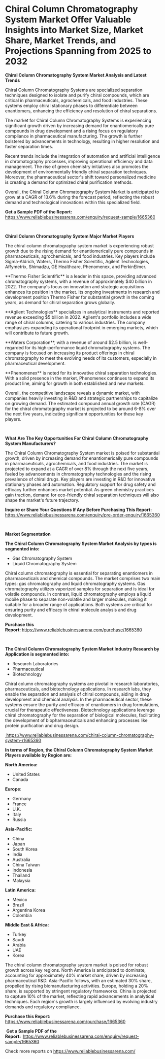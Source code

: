 <p><h1>Chiral Column Chromatography System Market Offer Valuable Insights into Market Size, Market Share, Market Trends, and Projections Spanning from 2025 to 2032</h1></p><p><strong>Chiral Column Chromatography System Market Analysis and Latest Trends</strong></p>
<p><p>Chiral Column Chromatography Systems are specialized separation techniques designed to isolate and purify chiral compounds, which are critical in pharmaceuticals, agrochemicals, and food industries. These systems employ chiral stationary phases to differentiate between enantiomers, enhancing the efficiency and resolution of chiral separations.</p><p>The market for Chiral Column Chromatography Systems is experiencing significant growth driven by increasing demand for enantiomerically pure compounds in drug development and a rising focus on regulatory compliance in pharmaceutical manufacturing. The growth is further bolstered by advancements in technology, resulting in higher resolution and faster separation times.</p><p>Recent trends include the integration of automation and artificial intelligence in chromatography processes, improving operational efficiency and data management. The rise of green chemistry initiatives also promotes the development of environmentally friendly chiral separation techniques. Moreover, the pharmaceutical sector's shift toward personalized medicine is creating a demand for optimized chiral purification methods. </p><p>Overall, the Chiral Column Chromatography System Market is anticipated to grow at a CAGR of 13.6% during the forecast period, reflecting the robust demand and technological innovations within this specialized field.</p></p>
<p><strong>Get a Sample PDF of the Report:&nbsp;</strong> <a href="https://www.reliablebusinessarena.com/enquiry/request-sample/1665360?utm_campaign=2039&utm_medium=2&utm_source=Github&utm_content=ia&utm_term=27022025&utm_id=chiral-column-chromatography-system">https://www.reliablebusinessarena.com/enquiry/request-sample/1665360</a></p>
<p>&nbsp;</p>
<p><strong>Chiral Column Chromatography System Major Market Players</strong></p>
<p><p>The chiral column chromatography system market is experiencing robust growth due to the rising demand for enantiomerically pure compounds in pharmaceuticals, agrochemicals, and food industries. Key players include Sigma-Aldrich, Waters, Thermo Fisher Scientific, Agilent Technologies, Affymetrix, Shimadzu, GE Healthcare, Phenomenex, and PerkinElmer.</p><p>**Thermo Fisher Scientific** is a leader in this space, providing advanced chromatography systems, with a revenue of approximately $40 billion in 2022. The company's focus on innovation and strategic acquisitions enhances its position in the market. Its ongoing investments in research and development position Thermo Fisher for substantial growth in the coming years, as demand for chiral separation grows globally.</p><p>**Agilent Technologies** specializes in analytical instruments and reported revenue exceeding $5 billion in 2022. Agilent's portfolio includes a wide range of chiral columns, catering to various industries. The company emphasizes expanding its operational footprint in emerging markets, which will contribute to future growth.</p><p>**Waters Corporation**, with a revenue of around $2.5 billion, is well-regarded for its high-performance liquid chromatography systems. The company is focused on increasing its product offerings in chiral chromatography to meet the evolving needs of its customers, especially in pharmaceutical development.</p><p>**Phenomenex** is noted for its innovative chiral separation technologies. With a solid presence in the market, Phenomenex continues to expand its product line, aiming for growth in both established and new markets. </p><p>Overall, the competitive landscape reveals a dynamic market, with companies heavily investing in R&D and strategic partnerships to capitalize on growing demand. The estimated compound annual growth rate (CAGR) for the chiral chromatography market is projected to be around 6-8% over the next five years, indicating significant opportunities for these key players.</p></p>
<p>&nbsp;</p>
<p><strong>What Are The Key Opportunities For Chiral Column Chromatography System Manufacturers?</strong></p>
<p><p>The Chiral Column Chromatography System market is poised for substantial growth, driven by increasing demand for enantiomerically pure compounds in pharmaceuticals, agrochemicals, and food industries. The market is projected to expand at a CAGR of over 8% through the next five years, fueled by advancements in chromatography technologies and the rising prevalence of chiral drugs. Key players are investing in R&D for innovative stationary phases and automation. Regulatory support for drug safety and efficacy further enhances market potential. As green chemistry practices gain traction, demand for eco-friendly chiral separation techniques will also shape the market's future trajectory.</p></p>
<p><strong>Inquire or Share Your Questions If Any Before Purchasing This Report:</strong> <a href="https://www.reliablebusinessarena.com/enquiry/pre-order-enquiry/1665360?utm_campaign=2039&utm_medium=2&utm_source=Github&utm_content=ia&utm_term=27022025&utm_id=chiral-column-chromatography-system">https://www.reliablebusinessarena.com/enquiry/pre-order-enquiry/1665360</a></p>
<p>&nbsp;</p>
<p><strong>Market Segmentation</strong></p>
<p><strong>The Chiral Column Chromatography System Market Analysis by types is segmented into:</strong></p>
<p><ul><li>Gas Chromatography System</li><li>Liquid Chromatography System</li></ul></p>
<p><p>Chiral column chromatography is essential for separating enantiomers in pharmaceuticals and chemical compounds. The market comprises two main types: gas chromatography and liquid chromatography systems. Gas chromatography utilizes vaporized samples for separation and is ideal for volatile compounds. In contrast, liquid chromatography employs a liquid mobile phase to separate non-volatile and larger molecules, making it suitable for a broader range of applications. Both systems are critical for ensuring purity and efficacy in chiral molecule analysis and drug development.</p></p>
<p><strong>Purchase this Report:&nbsp;</strong><a href="https://www.reliablebusinessarena.com/purchase/1665360?utm_campaign=2039&utm_medium=2&utm_source=Github&utm_content=ia&utm_term=27022025&utm_id=chiral-column-chromatography-system">https://www.reliablebusinessarena.com/purchase/1665360</a></p>
<p>&nbsp;</p>
<p><strong>The Chiral Column Chromatography System Market Industry Research by Application is segmented into:</strong></p>
<p><ul><li>Research Laboratories</li><li>Pharmaceutical</li><li>Biotechnology</li></ul></p>
<p><p>Chiral column chromatography systems are pivotal in research laboratories, pharmaceuticals, and biotechnology applications. In research labs, they enable the separation and analysis of chiral compounds, aiding in drug development and chemical analysis. In the pharmaceutical sector, these systems ensure the purity and efficacy of enantiomers in drug formulations, crucial for therapeutic effectiveness. Biotechnology applications leverage chiral chromatography for the separation of biological molecules, facilitating the development of biopharmaceuticals and enhancing processes like protein purification and drug design.</p></p>
<p><a href="https://www.reliablebusinessarena.com/chiral-column-chromatography-system-r1665360?utm_campaign=2039&utm_medium=2&utm_source=Github&utm_content=ia&utm_term=27022025&utm_id=chiral-column-chromatography-system">&nbsp;https://www.reliablebusinessarena.com/chiral-column-chromatography-system-r1665360</a></p>
<p><strong>In terms of Region, the Chiral Column Chromatography System Market Players available by Region are:</strong></p>
<p>
    <p> <strong> North America: </strong>
        <ul>
            <li>United States</li>
            <li>Canada</li>
        </ul>
        </p> 
    <p> <strong> Europe: </strong>
        <ul>
            <li>Germany</li>
            <li>France</li>
            <li>U.K.</li>
            <li>Italy</li>
            <li>Russia</li>
        </ul>
        </p> 
    <p> <strong> Asia-Pacific: </strong>
        <ul>
            <li>China</li>
            <li>Japan</li>
            <li>South Korea</li>
            <li>India</li>
            <li>Australia</li>
            <li>China Taiwan</li>
            <li>Indonesia</li>
            <li>Thailand</li>
            <li>Malaysia</li>
        </ul>
        </p> 
    <p> <strong> Latin America: </strong>
        <ul>
            <li>Mexico</li>
            <li>Brazil</li>
            <li>Argentina Korea</li>
            <li>Colombia</li>
        </ul>
        </p> 
    <p> <strong> Middle East & Africa: </strong>
        <ul>
            <li>Turkey</li>
            <li>Saudi</li>
            <li>Arabia</li>
            <li>UAE</li>
            <li>Korea</li>
        </ul>
    </p>
    </p>
<p><p>The chiral column chromatography system market is poised for robust growth across key regions. North America is anticipated to dominate, accounting for approximately 40% market share, driven by increasing pharmaceutical R&D. Asia-Pacific follows, with an estimated 30% share, propelled by rising biomanufacturing activities. Europe, holding a 20% share, is supported by stringent regulatory frameworks. China is projected to capture 10% of the market, reflecting rapid advancements in analytical techniques. Each region's growth is largely influenced by evolving industry demands and regulatory compliance.</p></p>
<p><strong>Purchase this Report: </strong><a href="https://www.reliablebusinessarena.com/purchase/1665360?utm_campaign=2039&utm_medium=2&utm_source=Github&utm_content=ia&utm_term=27022025&utm_id=chiral-column-chromatography-system">https://www.reliablebusinessarena.com/purchase/1665360</a></p>
<p>&nbsp;<strong>Get a Sample PDF of the Report:&nbsp;&nbsp;</strong><a href="https://www.reliablebusinessarena.com/enquiry/request-sample/1665360?utm_campaign=2039&utm_medium=2&utm_source=Github&utm_content=ia&utm_term=27022025&utm_id=chiral-column-chromatography-system">https://www.reliablebusinessarena.com/enquiry/request-sample/1665360</a></p>
<p><strong></strong></p>
<p>Check more reports on <a href="https://www.reliablebusinessarena.com/?utm_campaign=2039&utm_medium=2&utm_source=Github&utm_content=ia&utm_term=27022025&utm_id=chiral-column-chromatography-system">https://www.reliablebusinessarena.com/</a></p>